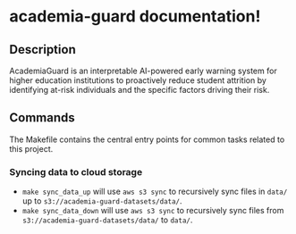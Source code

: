 # academia-guard documentation!

## Description

AcademiaGuard is an interpretable AI-powered early warning system for higher education institutions to proactively reduce student attrition by identifying at-risk individuals and the specific factors driving their risk.

## Commands

The Makefile contains the central entry points for common tasks related to this project.

### Syncing data to cloud storage

* `make sync_data_up` will use `aws s3 sync` to recursively sync files in `data/` up to `s3://academia-guard-datasets/data/`.
* `make sync_data_down` will use `aws s3 sync` to recursively sync files from `s3://academia-guard-datasets/data/` to `data/`.


